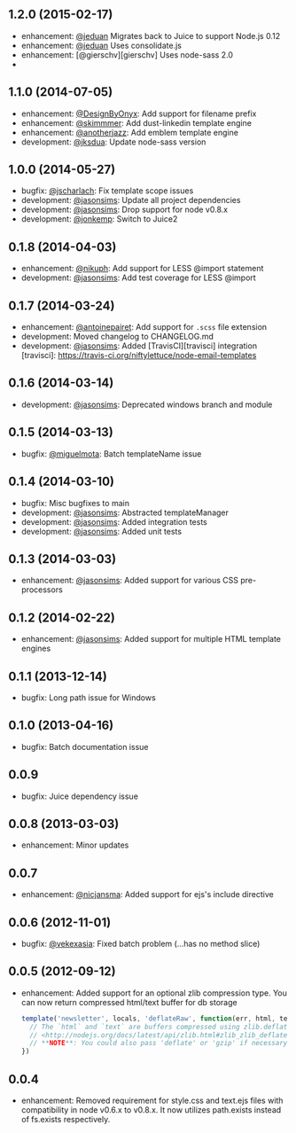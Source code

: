 [antoinepairet]: https://github.com/antoinepairet
[jasonsims]: https://github.com/jasonsims
[nicjansma]: https://github.com/nicjansma
[miguelmota]: https://github.com/miguelmota
[vekexasia]: https://github.com/vekexasia
[nikuph]: https://github.com/nikuph
[jonkemp]: https://github.com/jonkemp
[jscharlach]: https://github.com/jscharlach
[skimmmer]: https://github.com/skimmmer
[jksdua]: https://github.com/jksdua
[DesignByOnyx]: https://github.com/DesignByOnyx
[anotherjazz]: https://github.com/anotherjazz
[jeduan]: https://github.com/jeduan

## 1.2.0 (2015-02-17)
* enhancement: [@jeduan][jeduan] Migrates back to Juice to support Node.js 0.12
* enhancement: [@jeduan][jeduan] Uses consolidate.js
* enhancement: [@gierschv][gierschv] Uses node-sass 2.0
* 

## 1.1.0 (2014-07-05)
* enhancement: [@DesignByOnyx][DesignByOnyx]: Add support for filename prefix
* enhancement: [@skimmmer][skimmmer]: Add dust-linkedin template engine
* enhancement: [@anotherjazz][anotherjazz]: Add emblem template engine
* development: [@jksdua][jksdua]: Update node-sass version

## 1.0.0 (2014-05-27)
* bugfix: [@jscharlach][jscharlach]: Fix template scope issues
* development: [@jasonsims][jasonsims]: Update all project dependencies
* development: [@jasonsims][jasonsims]: Drop support for node v0.8.x
* development: [@jonkemp][jonkemp]: Switch to Juice2

## 0.1.8 (2014-04-03)
* enhancement: [@nikuph][nikuph]: Add support for LESS @import statement
* development: [@jasonsims][jasonsims]: Add test coverage for LESS @import

## 0.1.7 (2014-03-24)
* enhancement: [@antoinepairet][antoinepairet]: Add support for `.scss` file extension
* development: Moved changelog to CHANGELOG.md
* development: [@jasonsims][jasonsims]: Added [TravisCI][travisci] integration
[travisci]: https://travis-ci.org/niftylettuce/node-email-templates

## 0.1.6 (2014-03-14)
* development: [@jasonsims][jasonsims]: Deprecated windows branch and module

## 0.1.5 (2014-03-13)
* bugfix: [@miguelmota][miguelmota]: Batch templateName issue

## 0.1.4 (2014-03-10)
* bugfix: Misc bugfixes to main
* development: [@jasonsims][jasonsims]: Abstracted templateManager
* development: [@jasonsims][jasonsims]: Added integration tests
* development: [@jasonsims][jasonsims]: Added unit tests

## 0.1.3 (2014-03-03)
* enhancement: [@jasonsims][jasonsims]: Added support for various CSS pre-processors

## 0.1.2 (2014-02-22)
* enhancement: [@jasonsims][jasonsims]: Added support for multiple HTML template engines

## 0.1.1 (2013-12-14)
* bugfix: Long path issue for Windows

## 0.1.0 (2013-04-16)
* bugfix: Batch documentation issue

## 0.0.9
* bugfix: Juice dependency issue

## 0.0.8 (2013-03-03)
* enhancement: Minor updates

## 0.0.7
* enhancement: [@nicjansma][nicjansma]: Added support for ejs's include directive

## 0.0.6 (2012-11-01)
* bugfix: [@vekexasia][vekexasia]: Fixed batch problem (...has no method slice)

## 0.0.5 (2012-09-12)
* enhancement: Added support for an optional zlib compression type. You can
  now return compressed html/text buffer for db storage

  ```javascript
  template('newsletter', locals, 'deflateRaw', function(err, html, text) {
    // The `html` and `text` are buffers compressed using zlib.deflateRaw
    // <http://nodejs.org/docs/latest/api/zlib.html#zlib_zlib_deflateraw_buf_callback>
    // **NOTE**: You could also pass 'deflate' or 'gzip' if necessary, and it works with batch rendering as well
  })
  ```

## 0.0.4
* enhancement: Removed requirement for style.css and text.ejs files with
  compatibility in node v0.6.x to v0.8.x. It now utilizes path.exists instead
  of fs.exists respectively.
